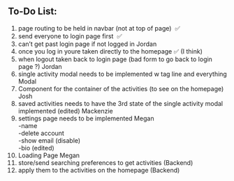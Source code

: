 ## To-Do List:

1. page routing to be held in navbar (not at top of page)  ✅
2. send everyone to login page first  ✅
3. can’t get past login page if not logged in  Jordan 
4. once you log in youre taken directly to the homepage ✅ (I think)
5. when logout taken back to login page (bad form to go back to login page ?) Jordan 
6. single activity modal needs to be implemented w tag line and everything  Modal 
7. Component for the container of the activities (to see on the homepage) Josh
8. saved activities needs to have the 3rd state of the single activity modal implemented (edited) Mackenzie 
9. settings page needs to be implemented  Megan  
-name  
-delete account  
-show email (disable)  
-bio (edited)  
10. Loading Page Megan
11. store/send searching preferences to get activities (Backend) 
12. apply them to the activities on the homepage  (Backend)
